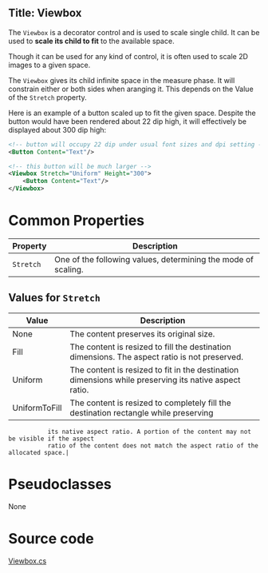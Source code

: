 Title: Viewbox
---
The `Viewbox` is a decorator control and is used to scale single child.
It can be used to **scale its child to fit** to the available space.

Though it can be used for any kind of control, it is often used to scale 2D images to a given space.

The `Viewbox` gives its child infinite space in the measure phase. It will constrain either or both sides when aranging it.
This depends on the Value of the `Stretch` property.

Here is an example of a button scaled up to fit the given space. Despite the button would have
been rendered about 22 dip high, it will effectively be displayed about 300 dip high:

```xml
<!-- button will occupy 22 dip under usual font sizes and dpi setting -->
<Button Content="Text"/>  

<!-- this button will be much larger -->
<Viewbox Stretch="Uniform" Height="300">
	<Button Content="Text"/>
</Viewbox>
```

# Common Properties

|Property|Description|
|--------|-----------|
|`Stretch`|One of the following values, determining the mode of scaling.|

## Values for `Stretch`
|Value        |Description|
|-------------|-----------|
|None         |The content preserves its original size.|
|Fill         |The content is resized to fill the destination dimensions. The aspect ratio is not preserved.|
|Uniform      |The content is resized to fit in the destination dimensions while preserving its native aspect ratio.|
|UniformToFill|The content is resized to completely fill the destination rectangle while preserving
               its native aspect ratio. A portion of the content may not be visible if the aspect
               ratio of the content does not match the aspect ratio of the allocated space.|


# Pseudoclasses

None
# Source code
[Viewbox.cs](https://github.com/AvaloniaUI/Avalonia/blob/master/src/Avalonia.Controls/Viewbox.cs)
